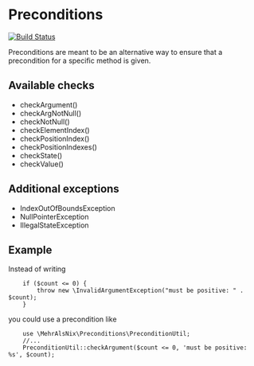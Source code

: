 # Preconditions

[![Build Status](https://travis-ci.org/MehrAlsNix/Preconditions.svg?branch=develop)](https://travis-ci.org/MehrAlsNix/Preconditions)

Preconditions are meant to be an alternative way to ensure that a precondition for a specific method is given.

## Available checks

- checkArgument()
- checkArgNotNull()
- checkNotNull()
- checkElementIndex()
- checkPositionIndex()
- checkPositionIndexes()
- checkState()
- checkValue()

## Additional exceptions

- IndexOutOfBoundsException
- NullPointerException
- IllegalStateException

## Example

Instead of writing
```
    if ($count <= 0) {
        throw new \InvalidArgumentException("must be positive: " . $count);
    }
```

you could use a precondition like
```
    use \MehrAlsNix\Preconditions\PreconditionUtil;
    //...
    PreconditionUtil::checkArgument($count <= 0, 'must be positive: %s', $count);
```

